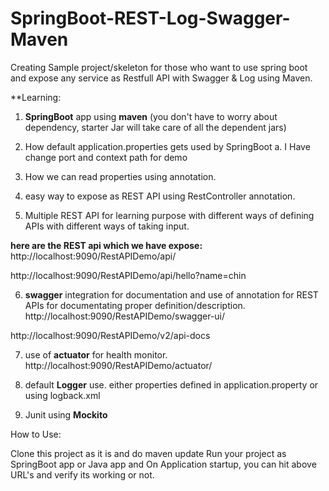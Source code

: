 # SpringBoot-REST-Log-Swagger-Maven
Creating Sample project/skeleton for those who want to use spring boot and expose any service as Restfull API with Swagger & Log using Maven. 

**Learning:

1. **SpringBoot** app using **maven** (you don't have to worry about dependency, starter Jar will take care of all the dependent jars)

2. How default application.properties gets used by SpringBoot 
    a. I Have change port and context path for demo

3. How we can read properties using annotation.

4. easy way to expose as REST API using RestController annotation.
5. Multiple REST API for learning purpose with different ways of defining APIs with different ways of taking input.

  **here are the REST api which we have expose:** 
  http://localhost:9090/RestAPIDemo/api/
  
  
  http://localhost:9090/RestAPIDemo/api/hello?name=chin

6. **swagger** integration for documentation and use of annotation for REST APIs for documentating proper definition/description.
  http://localhost:9090/RestAPIDemo/swagger-ui/
  
  
  http://localhost:9090/RestAPIDemo/v2/api-docs
  
7. use of **actuator** for health monitor.
   http://localhost:9090/RestAPIDemo/actuator/
      
8. default **Logger** use. either properties defined in application.property  or using logback.xml  
  
9. Junit using **Mockito**

How to Use:

Clone this project as it is and do maven update
Run your project as SpringBoot app or Java app and On Application startup, you can hit above URL's and verify its working or not.
